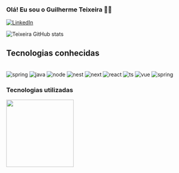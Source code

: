 ### Olá! Eu sou o Guilherme Teixeira 🖐🏻

[![LinkedIn](https://img.shields.io/badge/LinkedIn-0077B5?style=for-the-badge&logo=linkedin&logoColor=white)](https://www.linkedin.com/in/guilherme-teixeira-091a691a8/)

![Teixeira GitHub stats](https://github-readme-stats.vercel.app/api?username=gtrodrigues04&show_icons=true&theme=gruvbox)

## Tecnologias conhecidas

<div style="display: inline_block"><br/>
    <img align="center" alt="spring" src="https://img.shields.io/badge/Spring-6DB33F?style=for-the-badge&logo=spring&logoColor=white">
    <img align="center" alt="java" src="https://img.shields.io/badge/java-%23ED8B00.svg?style=for-the-badge&logo=openjdk&logoColor=white">
    <img align="center" alt="node" src="https://img.shields.io/badge/Node.js-43853D?style=for-the-badge&logo=node.js&logoColor=white">
    <img align="center" alt="nest" src="https://img.shields.io/badge/nestjs-%23E0234E.svg?style=for-the-badge&logo=nestjs&logoColor=white">
    <img align="center" alt="next" src="https://img.shields.io/badge/Next-black?style=for-the-badge&logo=next.js&logoColor=white">
    <img align="center" alt="react" src="https://img.shields.io/badge/React-20232A?style=for-the-badge&logo=react&logoColor=61DAFB">
    <img align="center" alt="ts" src="https://img.shields.io/badge/TypeScript-007ACC?style=for-the-badge&logo=typescript&logoColor=white">
    <img align="center" alt="vue" src="https://img.shields.io/badge/Vue.js-35495E?style=for-the-badge&logo=vue.js&logoColor=4FC08D">
    <img align="center" alt="spring" src="https://img.shields.io/badge/docker-%230db7ed.svg?style=for-the-badge&logo=docker&logoColor=white">
</div>

### Tecnologias utilizadas

<div>
    <img height="180em" src="https://github-readme-stats.vercel.app/api/top-langs/?username=gtrodrigues04&layout=compact&langs_count=16&theme=great-gatsby" />
</div>
